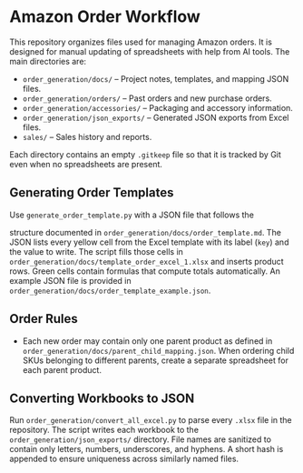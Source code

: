 # Amazon Order Workflow

This repository organizes files used for managing Amazon orders. It is designed for manual updating of spreadsheets with help from AI tools. The main directories are:

- `order_generation/docs/` – Project notes, templates, and mapping JSON files.
- `order_generation/orders/` – Past orders and new purchase orders.
- `order_generation/accessories/` – Packaging and accessory information.
- `order_generation/json_exports/` – Generated JSON exports from Excel files.
- `sales/` – Sales history and reports.

Each directory contains an empty `.gitkeep` file so that it is tracked by Git even when no spreadsheets are present.


## Generating Order Templates

Use `generate_order_template.py` with a JSON file that follows the

structure documented in `order_generation/docs/order_template.md`. The JSON lists every
yellow cell from the Excel template with its label (`key`) and the value
to write. The script fills those cells in `order_generation/docs/template_order_excel_1.xlsx`
and inserts product rows. Green cells contain formulas that compute totals
automatically.
An example JSON file is provided in `order_generation/docs/order_template_example.json`.


## Order Rules

- Each new order may contain only one parent product as defined in
`order_generation/docs/parent_child_mapping.json`. When ordering child SKUs belonging to
  different parents, create a separate spreadsheet for each parent product.


## Converting Workbooks to JSON

Run `order_generation/convert_all_excel.py` to parse every `.xlsx` file in the repository.
The script writes each workbook to the `order_generation/json_exports/` directory.  File names
are sanitized to contain only letters, numbers, underscores, and hyphens.
A short hash is appended to ensure uniqueness across similarly named files.